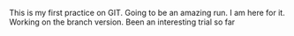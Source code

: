 This is my first practice on GIT. Going to be an amazing run. I am here for it.
Working on the branch version. Been an interesting trial so far


